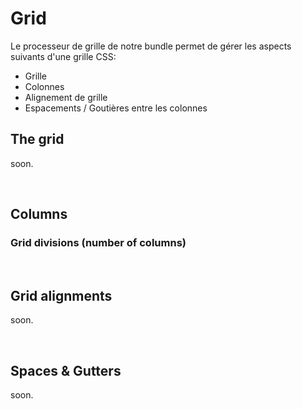 # Grid

Le processeur de grille de notre bundle permet de gérer les aspects suivants d'une grille CSS:

- Grille
- Colonnes
- Alignement de grille
- Espacements / Goutières entre les colonnes

## The grid

soon.

<br>

## Columns

### Grid divisions (number of columns)



<br>

## Grid alignments

soon.

<br>

## Spaces & Gutters

soon.
